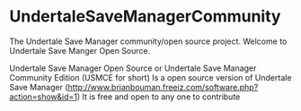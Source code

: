 # UndertaleSaveManagerCommunity
The Undertale Save Manager community/open source project.
Welcome to Undertale Save Manger Open Source.

Undertale Save Manager Open Source or Undertale Save Manager Community Edition (USMCE for short)
Is a open source version of Undertale Save Manager (http://www.brianbouman.freeiz.com/software.php?action=show&id=1)
It is free and open to any one to contribute
